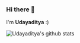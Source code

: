 ### Hi there 👋
I'm **Udayaditya** :)
<!--
- 🔭 I’m currently working on ...
- 🌱 I’m currently learning ...
- 👯 I’m looking to collaborate on ...
- 🤔 I’m looking for help with ...
- 💬 Ask me about ...
- 📫 How to reach me: ...
- 😄 Pronouns: ...
- ⚡ Fun fact: ...
-->
![Udayaditya's github stats](https://github-readme-stats.vercel.app/api?username=SasmalUdayaditya&show_icons=true&theme=algolia)

